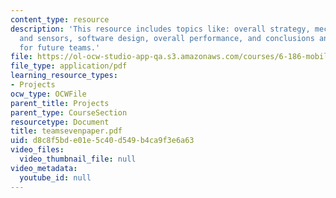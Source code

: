```yaml
---
content_type: resource
description: 'This resource includes topics like: overall strategy, mechanical design
  and sensors, software design, overall performance, and conclusions and suggestions
  for future teams.'
file: https://ol-ocw-studio-app-qa.s3.amazonaws.com/courses/6-186-mobile-autonomous-systems-laboratory-january-iap-2005/d8c8f5bde01e5c40d549b4ca9f3e6a63_teamsevenpaper.pdf
file_type: application/pdf
learning_resource_types:
- Projects
ocw_type: OCWFile
parent_title: Projects
parent_type: CourseSection
resourcetype: Document
title: teamsevenpaper.pdf
uid: d8c8f5bd-e01e-5c40-d549-b4ca9f3e6a63
video_files:
  video_thumbnail_file: null
video_metadata:
  youtube_id: null
---
```

